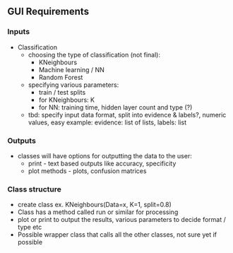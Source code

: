 ## GUI Requirements
### Inputs
* Classification
    * choosing the type of classification (not final):
        * KNeighbours
        * Machine learning / NN 
        * Random Forest
    * specifying various parameters:
        * train / test splits
        * for KNeighbours: K
        * for NN: training time, hidden layer count and type (?)
    * tbd: specify input data format, split into evidence & labels?, numeric values, easy example: evidence: list of lists, labels: list

### Outputs
* classes will have options for outputting the data to the user:
    * print - text based outputs like accuracy, specificity
    * plot methods - plots, confusion matrices
    
### Class structure
* create class ex. KNeighbours(Data=x, K=1, split=0.8)
* Class has a method called run or similar for processing
* plot or print to output the results, various parameters to decide format / type etc
* Possible wrapper class that calls all the other classes, not sure yet if possible

